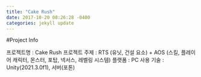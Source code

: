 ```yaml
---
title: "Cake Rush"
date: 2017-10-20 08:26:28 -0400
categories: jekyll update
---
```

#Project Info

프로젝트명 : Cake Rush
프로젝트 주제 : RTS (유닛, 건설 요소) + AOS (스킬, 플레이어 캐릭터, 몬스터, 포탑, 넥서스, 레벨링 시스템)
플랫폼 : PC
사용 기술 : Unity(2021.3.0f1), 서버(포톤)